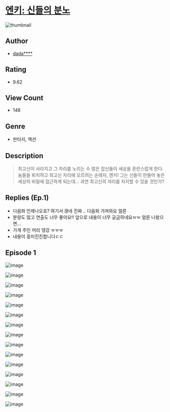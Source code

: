 # [엔키: 신들의 분노](https://comic.naver.com/challenge/list?titleId=810735)
![thumbnail](https://image-comic.pstatic.net/user_contents_data/challenge_comic/2023/05/24/346300/upload_3762303812956676919_480x623.jpeg)

## Author
- [dada****](https://comic.naver.com/artistTitle?id=346300)

## Rating
- 9.62

## View Count
- 148

## Genre
- 판타지, 액션

## Description
> 최고신이 사라지고 그 자리를 노리는 수 많은 잡신들이 세상을 혼란스럽게 한다. 놈들을 퇴치하고 최고신 자리에 오르려는 순례자, 엔키! 그는 신들이 만들어 놓은 세상의 비밀에 접근하게 되는데... 과연 최고신의 자리를 차지할 수 있을 것인가?

## Replies (Ep.1)
- 다음화 언제나오죠? 여기서 끊네 진짜 .. 다음화 가져와요 얼른
- 분량도 많고 연출도 너무 좋아요!! 앞으로 내용이 너무 궁금하네요ㅠㅠ 얼른 나왔으면...
- 가게 주인 머리 댕강 ㅠㅠㅠ
- 내용이 흥미진진합니다ㄷㄷ

## Episode 1
![image](https://image-comic.pstatic.net/user_contents_data/challenge_comic/2023/05/24/346300/upload_3616726273591030583.jpeg)

![image](https://image-comic.pstatic.net/user_contents_data/challenge_comic/2023/05/24/346300/upload_7017788413732795236.jpeg)

![image](https://image-comic.pstatic.net/user_contents_data/challenge_comic/2023/05/24/346300/upload_7017231883980715314.jpeg)

![image](https://image-comic.pstatic.net/user_contents_data/challenge_comic/2023/05/24/346300/upload_4135541650659620152.jpeg)

![image](https://image-comic.pstatic.net/user_contents_data/challenge_comic/2023/05/24/346300/upload_3918467461560099634.jpeg)

![image](https://image-comic.pstatic.net/user_contents_data/challenge_comic/2023/05/24/346300/upload_7075217920388117601.jpeg)

![image](https://image-comic.pstatic.net/user_contents_data/challenge_comic/2023/05/24/346300/upload_3558184984535851827.jpeg)

![image](https://image-comic.pstatic.net/user_contents_data/challenge_comic/2023/05/26/346300/upload_3691093727615803697.jpeg)

![image](https://image-comic.pstatic.net/user_contents_data/challenge_comic/2023/05/24/346300/upload_3833519185349272369.jpeg)

![image](https://image-comic.pstatic.net/user_contents_data/challenge_comic/2023/05/26/346300/upload_7017226567582496818.jpeg)

![image](https://image-comic.pstatic.net/user_contents_data/challenge_comic/2023/05/24/346300/upload_7365135139831362406.jpeg)

![image](https://image-comic.pstatic.net/user_contents_data/challenge_comic/2023/05/26/346300/upload_3703428079140812902.jpeg)

![image](https://image-comic.pstatic.net/user_contents_data/challenge_comic/2023/05/24/346300/upload_3544677278144869176.jpeg)

![image](https://image-comic.pstatic.net/user_contents_data/challenge_comic/2023/05/24/346300/upload_7161906913208460593.jpeg)

![image](https://image-comic.pstatic.net/user_contents_data/challenge_comic/2023/05/24/346300/upload_3919037885478089057.jpeg)
